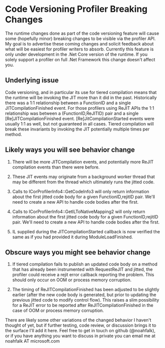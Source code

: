 # Code Versioning Profiler Breaking Changes #

The runtime changes done as part of the code versioning feature will cause some (hopefully minor) breaking changes to be visible via the profiler API. My goal is to advertise these coming changes and solicit feedback about what will be easiest for profiler writers to absorb. Currently this feature is only under development in the .Net Core version of the runtime. If you solely support a profiler on full .Net Framework this change doesn't affect you.

## Underlying issue ##

Code versioning, and in particular its use for tiered compilation means that the runtime will be invoking the JIT more than it did in the past. Historically there was a 1:1 relationship between a FunctionID and a single JITCompilationFinished event. For those profilers using ReJIT APIs the 1:1 relationship was between a (FunctionID,ReJITID) pair and a single [Re]JITCompilationFinished event. [Re]JitCompilationStarted events were usually 1:1 as well, but not guaranteed in all cases. Tiered compilation will break these invariants by invoking the JIT potentially multiple times per method.

## Likely ways you will see behavior change ##

1. There will be more JITCompilation events, and potentially more ReJIT compilation events than there were before.

2. These JIT events may originate from a background worker thread that may be different from the thread which ultimately runs the jitted code. 

3. Calls to ICorProfilerInfo4::GetCodeInfo3 will only return information about the first jitted code body for a given FunctionID,rejitID pair. We'll need to create a new API to handle code bodies after the first.

4. Calls to ICorProfilerInfo4::GetILToNativeMapping2 will only return information about the first jitted code body for a given FunctionID,rejitID pair. We'll need to create a new API to handle code bodies after the first.

5. IL supplied during the JITCompilationStarted callback is now verified the same as if you had provided it during ModuleLoadFinished.


## Obscure ways you might see behavior change ##

1. If tiered compilation fails to publish an updated code body on a method that has already been instrumented with RequestReJIT and jitted, the profiler could receive a rejit error callback reporting the problem. This should only occur on OOM or process memory corruption.

2. The timing of ReJITCompilationFinished has been adjusted to be slightly earlier (after the new code body is generated, but prior to updating the previous jitted code to modify control flow). This raises a slim possibility for a ReJIT error to be reported after ReJITCompilationFinished in the case of OOM or process memory corruption.


There are likely some other variations of the changed behavior I haven't thought of yet, but if further testing, code review, or discussion brings it to the surface I'll add it here. Feel free to get in touch on github (@noahfalk), or if you have anything you want to discuss in private you can email me at noahfalk AT microsoft.com